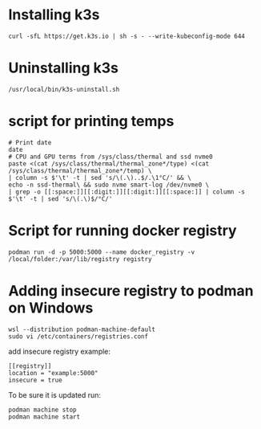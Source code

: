 # Installing k3s

```
curl -sfL https://get.k3s.io | sh -s - --write-kubeconfig-mode 644 
```

# Uninstalling k3s
```
/usr/local/bin/k3s-uninstall.sh
```


# script for printing temps
```
# Print date
date
# CPU and GPU terms from /sys/class/thermal and ssd nvme0
paste <(cat /sys/class/thermal/thermal_zone*/type) <(cat /sys/class/thermal/thermal_zone*/temp) \
| column -s $'\t' -t | sed 's/\(.\)..$/.\1°C/' && \
echo -n ssd-thermal\ && sudo nvme smart-log /dev/nvme0 \
| grep -o [[:space:]][[:digit:]][[:digit:]][[:space:]] | column -s $'\t' -t | sed 's/\(.\)$/°C/'
```

# Script for running docker registry
```
podman run -d -p 5000:5000 --name docker_registry -v /local/folder:/var/lib/registry registry
```

# Adding insecure registry to podman on Windows
```
wsl --distribution podman-machine-default
sudo vi /etc/containers/registries.conf
```
add insecure registry example:
```
[[registry]]
location = "example:5000"
insecure = true
```

To be sure it is updated run:
```
podman machine stop
podman machine start
```
